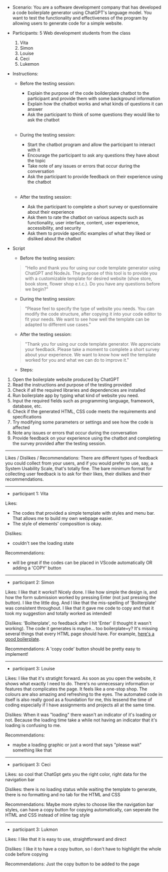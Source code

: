 - Scenario:
 You are a software development company that has developed a code boilerplate generator using ChatGPT's language model. You want to test the functionality and effectiveness of the program by allowing users to generate code for a simple website.

- Participants:
    5 Web development students from the class
     1. Vita 
     2. Simon
     3. Louise
     4. Ceci
     5. Lukemon

- Instructions: 

    - Before the testing session:

        - Explain the purpose of the code boilderplate chatbot to the participant and provide them with some background information
        - Explain how the chatbot works and what kinds of questions it can answer
        - Ask the participant to think of some questions they would like to ask the chatbot
       </br>
    - During the testing session:

        - Start the chatbot program and allow the participant to interact with it
        - Encourage the participant to ask any questions they have about the topic
        - Take note of any issues or errors that occur during the conversation
        - Ask the participant to provide feedback on their experience using the chatbot

      </br>       
    -  After the testing session:

        - Ask the participant to complete a short survey or questionnaire about their experience
        - Ask them to rate the chatbot on various aspects such as functionality, user interface, content, user experience, accessibility, and security
        - Ask them to provide specific examples of what they liked or disliked about the chatbot



- Script 

    - Before the testing session:
    > "Hello and thank you for using our code template generator using ChatGPT and NodeJs. The purpose of this tool is to provide you with a customizable template for desired website (shoe store, book store, flower shop e.t.c.). Do you have any questions before we begin?"



    - During the testing session:
    >"Please feel to specify the type of website you needs. You can modify the code structure, after copying it into your code editor to fit your needs. We want to see how well the template can be adapted to different use cases."



    - After the testing session:
    >"Thank you for using our code template generator. We appreciate your feedback. Please take a moment to complete a short survey about your experience. We want to know how well the template worked for you and what we can do to improve it."





  - Steps:

1. Open the boilerplate website produced by ChatGPT
2. Read the instructions and purpose of the testing provided
3. Check if all the required libraries and dependencies are installed
4. Run boilerplate app by typing what kind of website you need.
5. Input the required fields such as programming language, framework, database, etc. 
6. Check if the generated HTML, CSS code meets the requirements and specifications
7. Try modifying some parameters or settings and see how the code is affected
8. Note any issues or errors that occur during the conversation
9. Provide feedback on your experience using the chatbot and completing the survey provided after the testing session.


-----

Likes / Dislikes / Recommendations: There are different types of feedback you could collect from your users, and if you would prefer to use, say, a System Usability Scale, that's totally fine. The bare minimum format for collecting user feedback is to ask for their likes, their dislikes and their recommendations.


-----
- participant 1: Vita

Likes:
- The codes that provided a simple template with styles and menu bar. That allows me to build my own webpage easier.
- The style of elements' composition is okay.

Dislikes:
- couldn't see the loading state

Recommendations:
- will be great if the codes can be placed in VScode automatically OR adding a 'COPY' button

-----

- participant 2: Simon

Likes: I like that it works!! Nicely done. I like how simple the design is, and how the form submission worked by pressing Enter (not just pressing the button). I like the little dog. And I like that the mis-spelling of 'Boilterplate' was consistent throughout. I like that it gave me code to copy and that it took my suggestion and totally worked as intended!

Dislikes: 'Boilterplate', no feedback after I hit 'Enter' (I thought it wasn't working). The code it generates is maybe... too boilerplate=y? It's missing several things that every HTML page should have. For example, [here's a good boilerplate](https://www.matuzo.at/blog/html-boilerplate/). 

Recommendations: A 'copy code' button should be pretty easy to implement! 


-----

- participant 3: Louise

Likes: I like that it's stratight forward. As soon as you open the website, it shows what exactly I need to do. There's no unnecessary information or features that complicates the page. It feels like a one-stop shop. The colours are also amazing and refreshing to the eyes. The automated code in itself is also really good as a foundation for me, this lessend the time of coding especially if I have assignments and projects all at the same time. 

Dislikes: When it was "loading" there wasn't an indicator of it's loading or not. Because the loading time take a while not having an indicator that it's loading is confusing to me. 

Recommendations:  
- maybe a loading graphic or just a word that says "please wait" something like that




-----




- participant 3: Ceci

Likes: so cool that ChatGpt gets you the right color, right data for the navigation bar

Dislikes: there is no loading status while waiting the template to generate, there is no formatting and no tab for the HTML and CSS

Recommendations: Maybe more styles to choose like the navigation bar styles, can have a copy button for copying automatically, can seperate the HTML and CSS instead of inline tag style







-----









- participant 3: Lukmon


Likes: I like that it is easy to use, straightforward and direct 


Dislikes: I like it to have a copy button, so I don't have to highlight the whole code before copying


Recommendations: Just the copy button to be added to the page 

